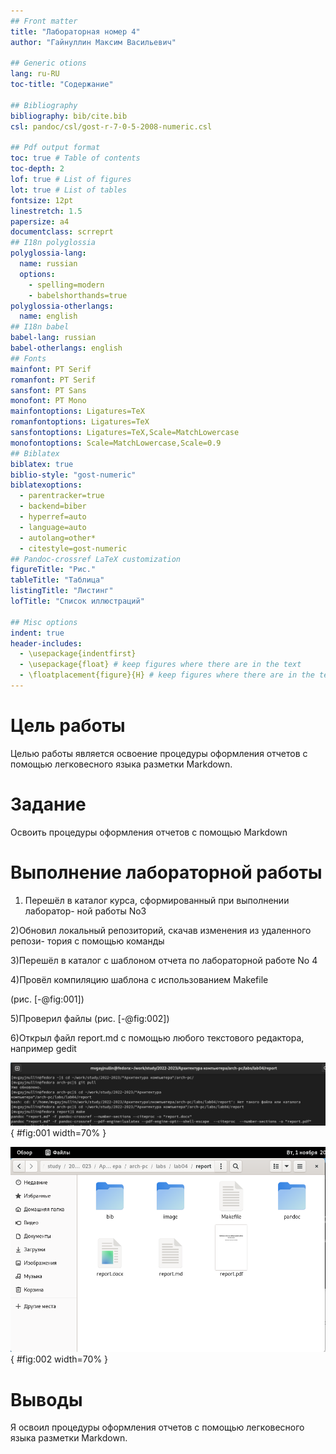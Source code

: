 ```yaml
---
## Front matter
title: "Лабораторная номер 4"
author: "Гайнуллин Максим Васильевич"

## Generic otions
lang: ru-RU
toc-title: "Содержание"

## Bibliography
bibliography: bib/cite.bib
csl: pandoc/csl/gost-r-7-0-5-2008-numeric.csl

## Pdf output format
toc: true # Table of contents
toc-depth: 2
lof: true # List of figures
lot: true # List of tables
fontsize: 12pt
linestretch: 1.5
papersize: a4
documentclass: scrreprt
## I18n polyglossia
polyglossia-lang:
  name: russian
  options:
	- spelling=modern
	- babelshorthands=true
polyglossia-otherlangs:
  name: english
## I18n babel
babel-lang: russian
babel-otherlangs: english
## Fonts
mainfont: PT Serif
romanfont: PT Serif
sansfont: PT Sans
monofont: PT Mono
mainfontoptions: Ligatures=TeX
romanfontoptions: Ligatures=TeX
sansfontoptions: Ligatures=TeX,Scale=MatchLowercase
monofontoptions: Scale=MatchLowercase,Scale=0.9
## Biblatex
biblatex: true
biblio-style: "gost-numeric"
biblatexoptions:
  - parentracker=true
  - backend=biber
  - hyperref=auto
  - language=auto
  - autolang=other*
  - citestyle=gost-numeric
## Pandoc-crossref LaTeX customization
figureTitle: "Рис."
tableTitle: "Таблица"
listingTitle: "Листинг"
lofTitle: "Список иллюстраций"

## Misc options
indent: true
header-includes:
  - \usepackage{indentfirst}
  - \usepackage{float} # keep figures where there are in the text
  - \floatplacement{figure}{H} # keep figures where there are in the text
---
```


# Цель работы
Целью работы является освоение процедуры оформления отчетов с помощью
легковесного языка разметки Markdown.


# Задание

Освоить процедуры оформления отчетов с помощью Markdown


# Выполнение лабораторной работы

1) Перешёл в каталог курса, сформированный при выполнении лаборатор-
ной работы No3

2)Обновил локальный репозиторий, скачав изменения из удаленного репози-
тория с помощью команды

3)Перешёл в каталог с шаблоном отчета по лабораторной работе No 4 

4)Провёл компиляцию шаблона с использованием Makefile

 (рис. [-@fig:001])
 
5)Проверил файлы 
(рис. [-@fig:002])

6)Открыл файл report.md c помощью любого текстового редактора, например gedit


![Сделал 4 действия](image/1.png){ #fig:001 width=70% }

![Проверил файлы](image/2.png){ #fig:002 width=70% }

# Выводы
Я освоил процедуры оформления отчетов с помощью
легковесного языка разметки Markdown.

